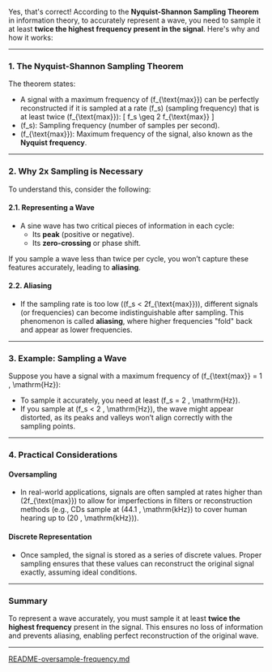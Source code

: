 Yes, that's correct! According to the **Nyquist-Shannon Sampling Theorem** in information theory, to accurately represent a wave, you need to sample it at least **twice the highest frequency present in the signal**. Here's why and how it works:

---

### **1. The Nyquist-Shannon Sampling Theorem**
The theorem states:
- A signal with a maximum frequency of \(f_{\text{max}}\) can be perfectly reconstructed if it is sampled at a rate \(f_s\) (sampling frequency) that is at least twice \(f_{\text{max}}\):
  \[
  f_s \geq 2 f_{\text{max}}
  \]
- \(f_s\): Sampling frequency (number of samples per second).
- \(f_{\text{max}}\): Maximum frequency of the signal, also known as the **Nyquist frequency**.

---

### **2. Why 2x Sampling is Necessary**
To understand this, consider the following:

#### **2.1. Representing a Wave**
- A sine wave has two critical pieces of information in each cycle:
  - Its **peak** (positive or negative).
  - Its **zero-crossing** or phase shift.

If you sample a wave less than twice per cycle, you won’t capture these features accurately, leading to **aliasing**.

#### **2.2. Aliasing**
- If the sampling rate is too low (\(f_s < 2f_{\text{max}}\)), different signals (or frequencies) can become indistinguishable after sampling. This phenomenon is called **aliasing**, where higher frequencies "fold" back and appear as lower frequencies.

---

### **3. Example: Sampling a Wave**
Suppose you have a signal with a maximum frequency of \(f_{\text{max}} = 1 \, \mathrm{Hz}\):
- To sample it accurately, you need at least \(f_s = 2 \, \mathrm{Hz}\).
- If you sample at \(f_s < 2 \, \mathrm{Hz}\), the wave might appear distorted, as its peaks and valleys won’t align correctly with the sampling points.

---

### **4. Practical Considerations**
#### **Oversampling**
- In real-world applications, signals are often sampled at rates higher than \(2f_{\text{max}}\) to allow for imperfections in filters or reconstruction methods (e.g., CDs sample at \(44.1 \, \mathrm{kHz}\) to cover human hearing up to \(20 \, \mathrm{kHz}\)).

#### **Discrete Representation**
- Once sampled, the signal is stored as a series of discrete values. Proper sampling ensures that these values can reconstruct the original signal exactly, assuming ideal conditions.

---

### Summary
To represent a wave accurately, you must sample it at least **twice the highest frequency** present in the signal. This ensures no loss of information and prevents aliasing, enabling perfect reconstruction of the original wave.


---

[README-oversample-frequency.md](https://t2m.io/O13ON4R)

